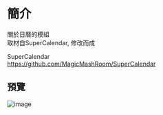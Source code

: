 簡介
==================================
關於日曆的模組                                         
取材自SuperCalendar, 修改而成

SuperCalendar                                        
https://github.com/MagicMashRoom/SuperCalendar

預覽
--------
![image](http://i.imgur.com/oaafAEJ.jpg)  
